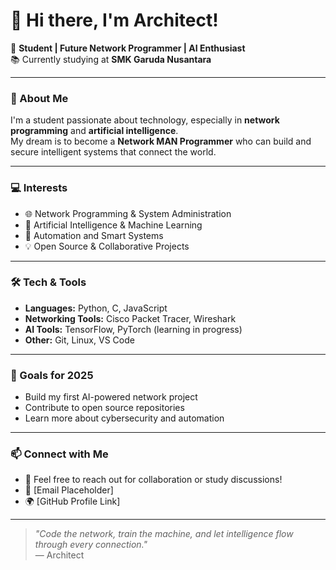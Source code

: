 # 👋 Hi there, I'm Architect!

🌱 **Student | Future Network Programmer | AI Enthusiast**  
📚 Currently studying at **SMK Garuda Nusantara**

---

### 🧠 About Me
I'm a student passionate about technology, especially in **network programming** and **artificial intelligence**.  
My dream is to become a **Network MAN Programmer** who can build and secure intelligent systems that connect the world.

---

### 💻 Interests
- 🌐 Network Programming & System Administration  
- 🤖 Artificial Intelligence & Machine Learning  
- 🧩 Automation and Smart Systems  
- 💡 Open Source & Collaborative Projects  

---

### 🛠️ Tech & Tools
- **Languages:** Python, C, JavaScript  
- **Networking Tools:** Cisco Packet Tracer, Wireshark  
- **AI Tools:** TensorFlow, PyTorch (learning in progress)  
- **Other:** Git, Linux, VS Code  

---

### 🎯 Goals for 2025
- Build my first AI-powered network project  
- Contribute to open source repositories  
- Learn more about cybersecurity and automation  

---

### 📫 Connect with Me
- 💬 Feel free to reach out for collaboration or study discussions!  
- 📧 [Email Placeholder]  
- 🌍 [GitHub Profile Link]  

---

> _"Code the network, train the machine, and let intelligence flow through every connection."_  
> — Architect
